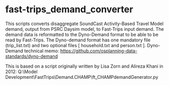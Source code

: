# fast-trips_demand_converter
This scripts converts disaggregate SoundCast Activity-Based Travel Model demand, output from PSRC Daysim model, to Fast-Trips input demand. 
The demand data is reformatted to the Dyno-Demand format to be able to be read by Fast-Trips. 
The Dyno-demand format has one mandatory file (trip_list.txt) and two optional files [ household.txt and person.txt ].
Dyno-Demand technical memo: https://github.com/osplanning-data-standards/dyno-demand 

This is based on a script originally written by Lisa Zorn and Alireza Khani in 2012: Q:\Model Development\FastTrips\Demand.CHAMP\ft_CHAMPdemandGenerator.py
